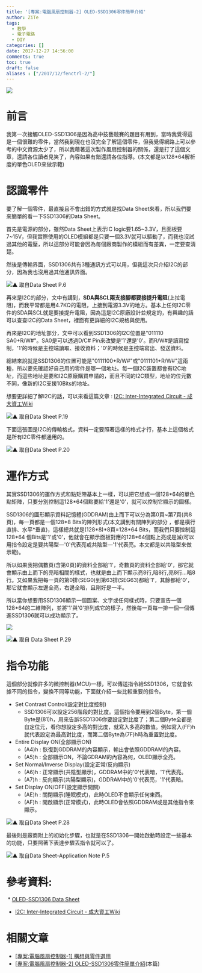 ```yaml
---
title: '[專案:電腦風扇控制器-2] OLED-SSD1306零件簡單介紹'
author: ZiTe
tags:
  - 教學
  - 電子電路
  - DIY
categories: []
date: 2017-12-27 14:56:00
comments: true
toc: true
draft: false
aliases : ["/2017/12/fenctrl-2/"]
---
```

![](https://1.bp.blogspot.com/-HdFGyfRgpCI/XqUx46khu6I/AAAAAAAACIE/ODfjLdGcWiATpEiAIsihhjISX9eLH2eiQCPcBGAsYHg/s320/DSC_0357.JPG)

# 前言

我第一次接觸OLED-SSD1306是因為高中技藝競賽的題目有用到，當時我覺得這是一個很難的零件，當然我到現在也沒完全了解這個零件，但我覺得網路上可以參考的中文資源太少了，所以我藉著這次製作風扇控制器的關係，還是打了這個文章，還請各位讀者見笑了，內容如果有錯還請各位指導。(本文都是以128\*64解析度的單色OLED來做示範)

<!--more-->

# 認識零件

要了解一個零件，最直接且不會出錯的方式就是找Data Sheet來看，所以我們要來簡單的看一下SSD1306的Data Sheet。

首先是電源的部分，雖然Data Sheet上表示IC logic要1.65~3.3V，且面板要7~15V，但我實際使用的OLED模組都是只要一個3.3V就可以驅動了，而我也沒試過其他的電壓，所以這部分可能會因為每個廠商製作的模組而有差異，一定要查清楚。

然後是傳輸界面，SSD1306共有3種通訊方式可以用，但我這次只介紹I2C的部分，因為我也沒用過其他通訊界面。

![▲ 取自Data Sheet P.6](https://1.bp.blogspot.com/-Vus4lU_2mhk/XqUx4xe6ziI/AAAAAAAACIE/FB4mCvhqngsyGbj77PZO6TSaGucYuMIBQCPcBGAsYHg/s1600/OLED-Power.png)

再來是I2C的部分，文中有講到，**SDA與SCL兩支接腳都要接提升電阻**(上拉電阻)，而我平常都是用4.7KΩ的電阻，上接到電源3.3V的地方。基本上任何I2C零件的SDA與SCL就是要接提升電阻，因為這是I2C原廠設計並規定的，有興趣的話可以查查I2C的Data Sheet，裡面有更詳細的I2C規格與使用。

再來是I2C的地址部分，文中可以看到SSD1306的I2C位置是"011110 SA0+R/W#"。SA0是可以透過D/C# Pin來改變是'1'還是'0'。而R/W#是讀寫控制，'1'的時候是主控端讀取、接收資料；'0'的時候是主控端寫出、發送資料。

總結來說就是SSD1306的位置可能是"0111100+R/W#"或"0111101+R/W#"這兩種，所以要先確認好自己用的零件是哪一個地址。每一個I2C裝置都會有I2C地址，而這些地址是要和I2C原廠購買申請的，而且不同的I2C類型，地址的位元數不同，像新的I2C支援10Bits的地址。

想要更詳細了解I2C的話，可以來看這篇文章 : [I2C: Inter-Integrated Circuit - 成大資工Wiki](http://wiki.csie.ncku.edu.tw/embedded/I2C)

![▲ 取自Data Sheet P.19](https://1.bp.blogspot.com/-aPxLHDc29VY/XqUx4__yVjI/AAAAAAAACIE/CDWH3Y0kDqs04nUPtC-idcvPuOti75mewCPcBGAsYHg/s1600/I2C%25E8%25A6%258F%25E6%25A0%25BC.jpg)

下面這張圖是I2C的傳輸格式，資料一定要照著這樣的格式才行，基本上這個格式是所有I2C零件都通用的。

![▲ 取自Data Sheet P.20](https://1.bp.blogspot.com/-VWS0UUarM2E/XqUx43tkwGI/AAAAAAAACIE/RitqiAn7N1A-5q4ujK2_kyd5ieRKnaZEwCPcBGAsYHg/s1600/I2C%25E5%2582%25B3%25E8%25BC%25B8%25E8%25A6%258F%25E6%25A0%25BC.jpg)

# 運作方式

其實SSD1306的運作方式和點矩陣基本上一樣，可以把它想成一個128\*64的單色點矩陣，只要分別控制這128\*64個點要給'1'還是'0'，就可以控制它顯示的圖樣。

SSD1306的圖形顯示資料記憶體(GDDRAM)由上而下可以分為第0頁~第7頁(共8頁)，每一頁都是一個128\*8 Bits的陣列形式(本文講到有關陣列的部分 ，都是橫行直排、水平\*垂直)，這樣總共就是(128\*8)\*8頁=128\*64 Bits，而我們只要控制這128\*64 個Bits是'1'或'0'，他就會在顯示面板對應的128\*64個點上亮或是滅(可以用指令設定是要共陽型—'0'代表亮或共陰型—'1'代表亮。本文都是以共陰型來做示範)。

所以如果我把偶數頁(含第0頁)的資料全部給'1'，奇數頁的資料全部給'0'，那它就會顯示由上而下的亮暗相間的樣式，也就是由上而下顯示亮8行,暗8行,亮8行...暗8行。又如果我把每一頁的第0排(SEG0)到第63排(SEG63)都給'1'，其餘都給'0'，那它就會顯示左邊全亮，右邊全暗，且剛好是一半。

所以當你想要用SSD1306顯示一個圖案、文字或任何樣式時，只要宣告一個128\*64的二維陣列，並將'1'與'0'排列成它的樣子，然後每一頁每一排一個一個傳進SSD1306就可以成功顯示了。

![](https://1.bp.blogspot.com/-NRn-OHJHdSQ/XqUx4-u_VKI/AAAAAAAACIE/GtLeVmPX3qgexfVkEaD90B_q6EFENi_VQCPcBGAsYHg/s1600/OLED-Page-1.png)

![▲ 取自 Data Sheet P.29](https://1.bp.blogspot.com/-qyutGh_tkdE/XqUx4wtzecI/AAAAAAAACIE/LFob3m3Xn0Evd2_DM3MLQHg_VmtapLz5QCPcBGAsYHg/s1600/OLED-Page-2.png)

# 指令功能

這個部分就像許多的微控制器(MCU)一樣，可以傳送指令給SSD1306，它就會依據不同的指令，變換不同等功能，下面就介紹一些比較重要的指令。

* Set Contrast Control(設定對比度控制)
  * SSD1306可以設定256階段的對比度。這個指令要用到2個Byte，第一個Byte是(81)h，用來告訴SSD1306你要設定對比度了；第二個Byte全都是自定位元，看你想設定多高的對比度，就寫入多高的數值。例如寫入(FF)h就代表設定為最高對比度，而第二個Byte為(7F)h時為重置對比度。
* Entire Display ON(全部顯示ON)
  * (A4)h : 恢復到GDDRAM的內容顯示，輸出會依照GDDRAM的內容。
  * (A5)h : 全部顯示ON，不論GDRAM的內容為何，OLED顯示全亮。
* Set Normal/Inverse Display(設定正常/反向顯示)
  * (A6)h : 正常顯示(共陰型顯示)，GDDRAM中的'0'代表暗，'1'代表亮。
  * (A7)h : 反向顯示(共陽型顯示)，GDDRAM中的'0'代表亮，'1'代表暗。
* Set Display ON/OFF(設定顯示開關)
  * (AE)h : 關閉顯示(睡眠模式)，此時OLED不會顯示任何東西。
  * (AF)h : 開啟顯示(正常模式)，此時OLED會依照GDDRAM或是其他指令來顯示。

![▲ 取自Data Sheet P.28](https://1.bp.blogspot.com/-4-fpQZQO2fo/XqUx42TnoyI/AAAAAAAACIE/Iz3q3W1GH9UW_RWO8Ue1Dc6S23H8wSBKQCPcBGAsYHg/s1600/OLED-Command.png)

最後則是廠商附上的初始化步驟，也就是在SSD1306一開始啟動時設定一些基本的功能，只要照著下表達步驟丟指令就可以了。

![▲ 取自Data Sheet-Application Note P.5](https://1.bp.blogspot.com/-1wjmZn1XG6s/XqUx4z8hZLI/AAAAAAAACIE/qBHTNl5xcbYq5r9hybfM5IXQO2DvnHDVgCPcBGAsYHg/s1600/OLED-In.png)


# 參考資料: 

 * [OLED-SSD1306 Data Sheet](https://www.google.com.tw/url?sa=t&rct=j&q=&esrc=s&source=web&cd=1&ved=0ahUKEwiRquzen9vXAhXGkZQKHacKC8YQFgglMAA&url=https%3A%2F%2Fcdn-shop.adafruit.com%2Fdatasheets%2FSSD1306.pdf&usg=AOvVaw295piYr-tzt5CnBsNVzI7X)
 * [I2C: Inter-Integrated Circuit - 成大資工Wiki](http://wiki.csie.ncku.edu.tw/embedded/I2C)

# 相關文章

* [\[專案:電腦風扇控制器-1\] 構想與零件選用](/2017/11/fenctrl-1/)
* [\[專案:電腦風扇控制器-2\] OLED-SSD1306零件簡單介紹](/2017/12/fenctrl-2/)(本篇)
